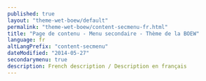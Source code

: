 ```yaml
---
published: true
layout: "theme-wet-boew/default"
permalink: "theme-wet-boew/content-secmenu-fr.html"
title: "Page de contenu - Menu secondaire - Thème de la BOEW"
language: fr
altLangPrefix: "content-secmenu"
dateModified: "2014-05-27"
secondarymenu: true
description: French description / Description en français
---
```


